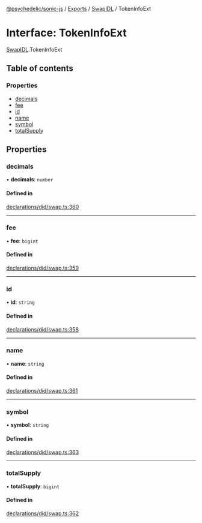 [@psychedelic/sonic-js](../README.md) / [Exports](../modules.md) / [SwapIDL](../modules/SwapIDL.md) / TokenInfoExt

# Interface: TokenInfoExt

[SwapIDL](../modules/SwapIDL.md).TokenInfoExt

## Table of contents

### Properties

- [decimals](SwapIDL.TokenInfoExt.md#decimals)
- [fee](SwapIDL.TokenInfoExt.md#fee)
- [id](SwapIDL.TokenInfoExt.md#id)
- [name](SwapIDL.TokenInfoExt.md#name)
- [symbol](SwapIDL.TokenInfoExt.md#symbol)
- [totalSupply](SwapIDL.TokenInfoExt.md#totalsupply)

## Properties

### decimals

• **decimals**: `number`

#### Defined in

[declarations/did/swap.ts:360](https://github.com/Psychedelic/sonic-js/blob/cfc7f22/src/declarations/did/swap.ts#L360)

___

### fee

• **fee**: `bigint`

#### Defined in

[declarations/did/swap.ts:359](https://github.com/Psychedelic/sonic-js/blob/cfc7f22/src/declarations/did/swap.ts#L359)

___

### id

• **id**: `string`

#### Defined in

[declarations/did/swap.ts:358](https://github.com/Psychedelic/sonic-js/blob/cfc7f22/src/declarations/did/swap.ts#L358)

___

### name

• **name**: `string`

#### Defined in

[declarations/did/swap.ts:361](https://github.com/Psychedelic/sonic-js/blob/cfc7f22/src/declarations/did/swap.ts#L361)

___

### symbol

• **symbol**: `string`

#### Defined in

[declarations/did/swap.ts:363](https://github.com/Psychedelic/sonic-js/blob/cfc7f22/src/declarations/did/swap.ts#L363)

___

### totalSupply

• **totalSupply**: `bigint`

#### Defined in

[declarations/did/swap.ts:362](https://github.com/Psychedelic/sonic-js/blob/cfc7f22/src/declarations/did/swap.ts#L362)
